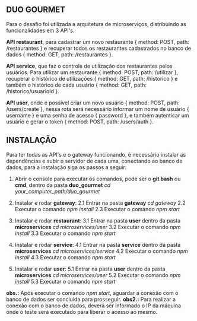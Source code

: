 ## DUO GOURMET

Para o desafio foi utilizada a arquitetura de microserviços, distribuindo as funcionalidades em 3 API's.

**API restaurant**, para cadastrar um novo restaurante { method: POST, path: /restaurantes } e recuperar todos os restaurantes cadastrados no banco de dados { method: GET, path: /restaurantes }.

**API service**, que faz o controle de utilização dos restaurantes pelos usuários. Para utilizar um restaurante { method: POST, path: /utilizar }, recuperar o histórico de utilizações { method: GET, path: /historico } e também o histórico de cada usuário { method: GET, path: /historico/usuarioId }.

**API user**, onde é possível criar um novo usuário { method: POST, path: /users/create }, nessa rota será necessário informar um nome de usuário { username } e uma senha de acesso { password }, e também autenticar um usuário e gerar o token { method: POST, path: /users/auth }.

## INSTALAÇÃO

Para ter todas as API's e o gateway funcionando, é necessário instalar as dependências e subir o servidor de cada uma, conectando ao banco de dados, para a instalação siga os passos a seguir:

1. Abrir o console para executar os comandos, pode ser o **git bash** ou **cmd**, dentro da pasta **duo_gourmet** *cd your_computer_path/duo_gourmet*

2. Instalar e rodar **gateway**:
  2.1 Entrar na pasta **gateway** *cd gateway*
  2.2 Executar o comando *npm install*
  2.3 Executar o comando *npm start*

3. Instalar e rodar **restaurant**:
  3.1 Entrar na pasta **user** dentro da pasta **microservices** *cd microservices/user*
  3.2 Executar o comando *npm install*
  3.3 Executar o comando *npm start*

4. Instalar e rodar **service**:
  4.1 Entrar na pasta **service** dentro da pasta **microservices** *cd microservices/service*
  4.2 Executar o comando *npm install*
  4.3 Executar o comando *npm start*

5. Instalar e rodar **user**:
  5.1 Entrar na pasta **user** dentro da pasta **microservices** *cd microservices/user*
  5.2 Executar o comando *npm install*
  5.3 Executar o comando *npm start*

**obs.:** Após executar o comando *npm start*, aguardar a conexão com o banco de dados ser concluída para prosseguir.
**obs2.:** Para realizar a conexão com o banco de dados, deverá ser informado o IP da máquina onde o teste será executado para liberar o acesso ao mesmo.
